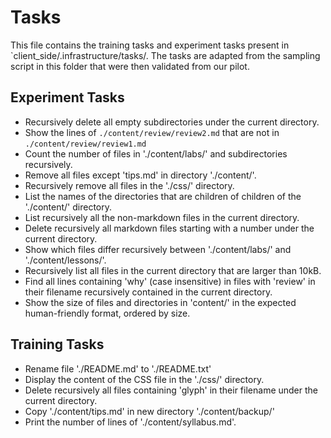 # Tasks
This file contains the training tasks and experiment tasks present in `client_side/.infrastructure/tasks/. The tasks are adapted from the sampling script in this folder that were then validated from our pilot.

## Experiment Tasks
- Recursively delete all empty subdirectories under the current directory.
- Show the lines of `./content/review/review2.md` that are not in `./content/review/review1.md`
- Count the number of files in './content/labs/' and subdirectories recursively.
- Remove all files except 'tips.md' in directory './content/'.
- Recursively remove all files in the './css/' directory.
- List the names of the directories that are children of children of the './content/' directory.
- List recursively all the non-markdown files in the current directory.
- Delete recursively all markdown files starting with a number under the current directory.
- Show which files differ recursively between './content/labs/' and './content/lessons/'.
- Recursively list all files in the current directory that are larger than 10kB.
- Find all lines containing 'why' (case insensitive) in files with 'review' in their filename recursively contained in the current directory.
- Show the size of files and directories in 'content/' in the expected human-friendly format, ordered by size.

## Training Tasks
- Rename file './README.md' to './README.txt'
- Display the content of the CSS file in the './css/' directory.
- Delete recursively all files containing 'glyph' in their filename under the current directory.
- Copy './content/tips.md' in new directory './content/backup/'
- Print the number of lines of './content/syllabus.md'.
